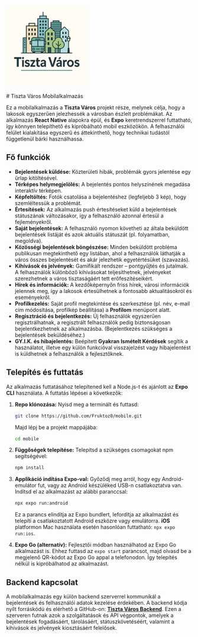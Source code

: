 
<p >
  <img src="assets/images/tisztavaros_logo.png" alt="Tiszta Város logó" width="220"/>
</p>
# Tiszta Város Mobilalkalmazás

Ez a mobilalkalmazás a **Tiszta Város** projekt része, melynek célja, hogy a lakosok egyszerűen jelezhessék a városban észlelt problémákat. Az alkalmazás **React Native** alapokra épül, és **Expo** keretrendszerrel futtatható, így könnyen telepíthető és kipróbálható mobil eszközökön. A felhasználói felület kialakítása egyszerű és áttekinthető, hogy technikai tudástól függetlenül bárki használhassa.

## Fő funkciók

- **Bejelentések küldése:** Közterületi hibák, problémák gyors jelentése egy űrlap kitöltésével.  
- **Térképes helymegjelölés:** A bejelentés pontos helyszínének megadása interaktív térképen.  
- **Képfeltöltés:** Fotók csatolása a bejelentéshez (legfeljebb 3 kép), hogy szemléltessük a problémát.  
- **Értesítések:** Az alkalmazás push értesítéseket küld a bejelentések státuszának változásakor, így a felhasználó azonnal értesül a fejleményekről.  
- **Saját bejelentések:** A felhasználó nyomon követheti az általa beküldött bejelentések listáját és azok aktuális státuszát (pl. folyamatban, megoldva).  
- **Közösségi bejelentések böngészése:** Minden beküldött probléma publikusan megtekinthető egy listában, ahol a felhasználók láthatják a város összes bejelentését és akár jelezhetik egyetértésüket (szavazás).  
- **Kihívások és jelvények:** Gamifikált rendszer – pontgyűjtés és jutalmak. A felhasználók különböző kihívásokat teljesíthetnek, jelvényeket szerezhetnek a város tisztaságáért tett erőfeszítéseikért.  
- **Hírek és információk:** A kezdőképernyőn friss hírek, városi információk jelennek meg, így a lakosok értesülhetnek a fontosabb aktualitásokról és eseményekről.  
- **Profilkezelés:** Saját profil megtekintése és szerkesztése (pl. név, e-mail cím módosítása, profilkép beállítása) a **Profilom** menüpont alatt.  
- **Regisztráció és bejelentkezés:** Új felhasználók egyszerűen regisztrálhatnak, a regisztrált felhasználók pedig biztonságosan bejelentkezhetnek az alkalmazásba. (Bejelentkezés szükséges a bejelentések beküldéséhez.)  
- **GY.I.K. és hibajelentés:** Beépített **Gyakran Ismételt Kérdések** segítik a használatot, illetve egy külön funkcióval visszajelzést vagy hibajelentést is küldhetnek a felhasználók a fejlesztőknek.  

## Telepítés és futtatás

Az alkalmazás futtatásához telepítened kell a Node.js-t és ajánlott az **Expo CLI** használata. A futtatás lépései a következők:

1. **Repo klónozása:** Nyisd meg a terminált és futtasd:  
   ```bash
   git clone https://github.com/Fruktoz0/mobile.git
   ```  
   Majd lépj be a projekt mappájába:  
   ```bash
   cd mobile
   ```  

2. **Függőségek telepítése:** Telepítsd a szükséges csomagokat npm segítségével:  
   ```bash
   npm install
   ```  

3. **Applikáció indítása Expo-val:** Győződj meg arról, hogy egy Android-emulátor fut, vagy az Android készüléked USB-n csatlakoztatva van. Indítsd el az alkalmazást az alábbi paranccsal:  
   ```bash
   npx expo run:android
   ```  
   Ez a parancs elindítja az Expo bundlert, lefordítja az alkalmazást és telepíti a csatlakoztatott Android eszközre vagy emulátorra. **iOS** platformon Mac használata esetén hasonlóan futtatható: `npx expo run:ios`.  

4. **Expo Go (alternatív):** Fejlesztői módban használhatod az Expo Go alkalmazást is. Ehhez futtasd az `expo start` parancsot, majd olvasd be a megjelenő QR-kódot az Expo Go appal a telefonodon. Így telepítés nélkül is kipróbálhatod az alkalmazást.  

## Backend kapcsolat

A mobilalkalmazás egy külön backend szerverrel kommunikál a bejelentések és felhasználói adatok kezelése érdekében. A backend kódja nyílt forráskódú és elérhető a GitHub-on: **[Tiszta Város Backend](https://github.com/Fruktoz0/backend)**. Ezen a szerveren futnak azok a szolgáltatások és API végpontok, amelyek a bejelentések fogadásáért, tárolásáért, státuszkövetéséért, valamint a kihívások és jelvények kiosztásáért felelősek.

